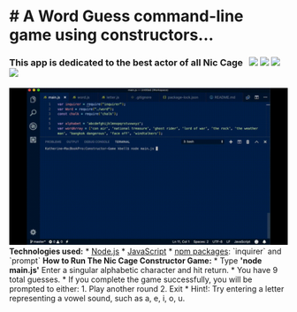 # &#35; A Word Guess command-line game using constructors...
### This app is dedicated to the best actor of all Nic Cage &#160; <img src="https://img.icons8.com/color/48/000000/ghost.png">&nbsp;<img src="https://img.icons8.com/color/48/000000/motorcycle.png">&nbsp;<img src="https://img.icons8.com/color/48/000000/fire-element.png">&nbsp;<img src="https://img.icons8.com/color/48/000000/poison.png">
<img src="https://raw.githubusercontent.com/katbytes/Constructor-Game/master/assets/imgs/constructor-word-guess.gif" alt="demo">
<b>Technologies used:</b>
* <a href="https://nodejs.org/en/">Node.js</a>
* <a href="https://www.w3schools.com/whatis/whatis_js.asp">JavaScript</a>
* <a href="https://www.npmjs.com/">npm packages</a>: `inquirer` and `prompt`
<b>How to Run The Nic Cage Constructor Game:</b>
* Type <b>'node main.js'</b> Enter a singular alphabetic character and hit return.
* You have 9 total guesses.
* If you complete the game successfully, you will be prompted to either:
1. Play another round
2. Exit
* Hint!: Try entering a letter representing a vowel sound, such as a, e, i, o, u.
